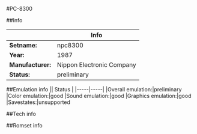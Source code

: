 #PC-8300

##Info

||Info|
|-----|-----|
|**Setname:**|npc8300
|**Year:**|1987
|**Manufacturer:**|Nippon Electronic Company
|**Status:**|preliminary

##Emulation info
|| Status |
|-----|-----|
|Overall emulation:|preliminary
|Color emulation:|good
|Sound emulation:|good
|Graphics emulation:|good
|Savestates:|unsupported

##Tech info

##Romset info

<!--- START OF EDITED COMMENT DO NOT TOUCH TEXT ABOVE-->
